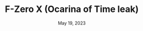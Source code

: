 ---
layout: n64
title: "F-Zero X (Ocarina of Time leak)"
categories:
 - approved
 - n64
 - universal
 - safe
tags:
- racing
- zelda
series:
- f-zero
date: May 19, 2023
permalink: /games/f-zero-x-ocarina-of-time/play/details
publisher: Nintendo
gid: f-zero-x-ocarina-of-time
edition: us
description: "This is a leaked version of F-Zero X which contains pre-release assets for The Legend of Zelda: Ocarina of Time."
---